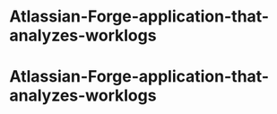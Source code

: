 # Atlassian-Forge-application-that-analyzes-worklogs
# Atlassian-Forge-application-that-analyzes-worklogs
